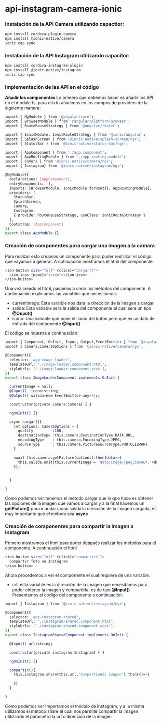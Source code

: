 # api-instagram-camera-ionic

### Instalación de la API Camera utilizando capactior:

```bash
npm install cordova-plugin-camera
npm install @ionic-native/camera
ionic cap sync
```
### Instalación de la API Instagram utilizando capacitor:

```bash
npm install cordova-instagram-plugin
npm install @ionic-native/instagram
ionic cap sync
```

### Implementación de las API en el código
**Añadir los componentes**
Lo primero que debemos hacer es añadir los API en el module.ts, para ello lo añadimos en los campos de providers de la siguiente manera:

```bash
import { NgModule } from '@angular/core';
import { BrowserModule } from '@angular/platform-browser';
import { RouteReuseStrategy } from '@angular/router';

import { IonicModule, IonicRouteStrategy } from '@ionic/angular';
import { SplashScreen } from '@ionic-native/splash-screen/ngx';
import { StatusBar } from '@ionic-native/status-bar/ngx';

import { AppComponent } from './app.component';
import { AppRoutingModule } from './app-routing.module';
import { Camera } from '@ionic-native/camera/ngx';
import { Instagram} from '@ionic-native/instagram/ngx';

@NgModule({
  declarations: [AppComponent],
  entryComponents: [],
  imports: [BrowserModule, IonicModule.forRoot(), AppRoutingModule],
  providers: [
    StatusBar,
    SplashScreen,
    Camera,
    Instagram,
    { provide: RouteReuseStrategy, useClass: IonicRouteStrategy }
  ],
  bootstrap: [AppComponent]
})
export class AppModule {}
```
### Creación de componentes para cargar una imagen a la camara
Para realizar esto creamos un componente para poder reutilizar el código que vayamos a generar. A cotinuación mostramos el html del componente:
```bash
<ion-button size="full" (click)="cargar()">
  <ion-icon [name]="icono"></ion-icon> 
</ion-button>
```
Una vez creado el html, pasamos a crear los métodos del componente. A continuación explicamos las variables que necesitamos:
* currentImage: Esta varaible nos dara la dirección de la imagen a cargar 
* salida: Esta variable sera la salida del componente el cual sera un tipo **@Ouput()**
* icono: Una variable que pone el ícono del boton pero que es un dato de entrada del componente **@Input()**

El código se muestra a continuación:
```bash
import { Component, OnInit, Input, Output,EventEmitter } from '@angular/core';
import { Camera,CameraOptions } from '@ionic-native/camera/ngx';

@Component({
  selector: 'app-image-loader',
  templateUrl: './image-loader.component.html',
  styleUrls: ['./image-loader.component.scss'],
})
export class ImageLoaderComponent implements OnInit {

  currentImage = null;
  @Input()  icono:string;
  @Output() salida=new EventEmitter<any>();;

  constructor(private camera:Camera) { }

  ngOnInit() {}

  async cargar(){
    let options: CameraOptions = {
      quality         :100,
      destinationType :this.camera.DestinationType.DATA_URL,
      encodingType    : this.camera.EncodingType.JPEG,
      sourceType      : this.camera.PictureSourceType.PHOTOLIBRARY
    }

    await this.camera.getPicture(options).then(data=>{
      this.salida.emit(this.currentImage = 'data:image/jpeg;base64,'+data);
    });
    
    
  }

}
```
Como podemos ver tenemos el método cargar que lo que hace es obtener las opciones de la imagen que vamos a cargar y a la final hacemos un **getPicture()** para mandar como salida la dirección de la imagen cargada, es muy importante que el método sea **async**

### Creación de componentes para compartir la imagen a instagram
Primero mostramos el html para poder después realizar los métodos para el componente. A continuación el html
```bash
<ion-button size="full" (click)="compartir()">
  Compartir foto en Instagram
</ion-button>
```
Ahora procedemos a ver el componente el cual requiere de una variable:
* url: esta variable es la dirección de la imagen que necesitamos para poder obtener la imagen y compartirla, es de tipo **@Input()**
Presentamos el código del componente a continuación:
```bash
import { Instagram } from '@ionic-native/instagram/ngx';

@Component({
  selector: 'app-instagram-shared',
  templateUrl: './instagram-shared.component.html',
  styleUrls: ['./instagram-shared.component.scss'],
})
export class InstagramSharedComponent implements OnInit {

  @Input() url:string;

  constructor(private instagram:Instagram) { }

  ngOnInit() {}

  compartir(){
    this.instagram.share(this.url,'Compartiendo imagen').then(()=>{
      
    })
  }

}
```
Como podemos ver importamos el módulo de instagram, y a la misma utilizamos el método share el cual nos permite compartir la imagen utilizando el parametro la url o dirección de la imagen
